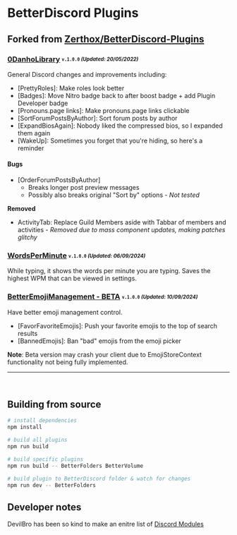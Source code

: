 # BetterDiscord Plugins
## Forked from [Zerthox/BetterDiscord-Plugins](https://github.com/Zerthox/BetterDiscord-Plugins)

### [0DanhoLibrary](/dist/bd/0DanhoLibrary.plugin.js) <sub><sup>`v.1.0.0` *(Updated: 20/05/2022)*</sup></sub>
General Discord changes and improvements including:
* [PrettyRoles]: Make roles look better
* [Badges]: Move Nitro badge back to after boost badge + add Plugin Developer badge
* [Pronouns.page links]: Make pronouns.page links clickable
* [SortForumPostsByAuthor]: Sort forum posts by author
* [ExpandBiosAgain]: Nobody liked the compressed bios, so I expanded them again
* [WakeUp]: Sometimes you forget that you're hiding, so here's a reminder

#### Bugs
* [OrderForumPostsByAuthor]
  - Breaks longer post preview messages
  - Possibly also breaks original "Sort by" options - *Not tested*

**Removed**
* ActivityTab: Replace Guild Members aside with Tabbar of members and activities - *Removed due to mass component updates, making patches glitchy*

### [WordsPerMinute](/dist/bd/WordsPerMinute.plugin.js) <sub><sup>`v.1.0.0` *(Updated: 06/09/2024)*</sup></sub>
While typing, it shows the words per minute you are typing. Saves the highest WPM that can be viewed in settings.

### [BetterEmojiManagement - BETA](/dist/bd/BetterEmojiManagement.plugin.js) <sub><sup>`v.1.0.0` *(Updated: 10/09/2024)*</sup></sub>
Have better emoji management control.

* [FavorFavoriteEmojis]: Push your favorite emojis to the top of search results
* [BannedEmojis]: Ban "bad" emojis from the emoji picker

**Note**: Beta version may crash your client due to EmojiStoreContext functionality not being fully implemented.
<br>

---

<br>

## Building from source
```sh
# install dependencies
npm install

# build all plugins
npm run build

# build specific plugins
npm run build -- BetterFolders BetterVolume

# build plugin to BetterDiscord folder & watch for changes
npm run dev -- BetterFolders
```
## Developer notes
DevilBro has been so kind to make an enitre list of [Discord Modules](https://github.com/mwittrien/BetterDiscordAddons/blob/b6d959f98ce429d97c68c58fba29392bd25ff6f5/Library/_res/0BDFDB.data.json#L394)